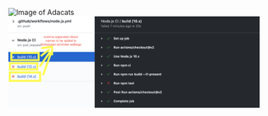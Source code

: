 ![Image of Adacats](https://octodex.github.com/images/Adacats.png)
![my image](https://github.com/OKiMaureen/markdown-portfolio/blob/master/_includes/Failed%20CI%20checks.png?raw=true)
